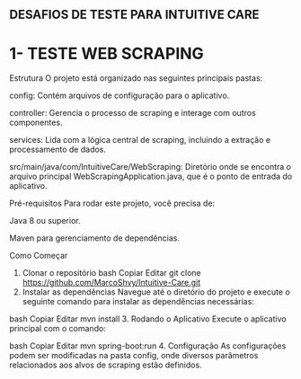## DESAFIOS DE TESTE PARA INTUITIVE CARE


# 1- TESTE WEB SCRAPING

Estrutura
O projeto está organizado nas seguintes principais pastas:

config: Contém arquivos de configuração para o aplicativo.

controller: Gerencia o processo de scraping e interage com outros componentes.

services: Lida com a lógica central de scraping, incluindo a extração e processamento de dados.

src/main/java/com/IntuitiveCare/WebScraping: Diretório onde se encontra o arquivo principal WebScrapingApplication.java, que é o ponto de entrada do aplicativo.

Pré-requisitos
Para rodar este projeto, você precisa de:

Java 8 ou superior.

Maven para gerenciamento de dependências.

Como Começar
1. Clonar o repositório
bash
Copiar
Editar
git clone https://github.com/MarcoShvy/Intuitive-Care.git
2. Instalar as dependências
Navegue até o diretório do projeto e execute o seguinte comando para instalar as dependências necessárias:

bash
Copiar
Editar
mvn install
3. Rodando o Aplicativo
Execute o aplicativo principal com o comando:

bash
Copiar
Editar
mvn spring-boot:run
4. Configuração
As configurações podem ser modificadas na pasta config, onde diversos parâmetros relacionados aos alvos de scraping estão definidos.
